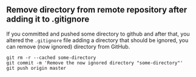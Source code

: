 ## Remove directory from remote repository after adding it to .gitignore
If you committed and pushed some directory to github and after that, you altered the `.gitignore` file adding a directory that should
be ignored, you can remove (now ignored) directory from GitHub.
```
git rm -r --cached some-directory
git commit -m 'Remove the now ignored directory "some-directory"'
git push origin master
```
